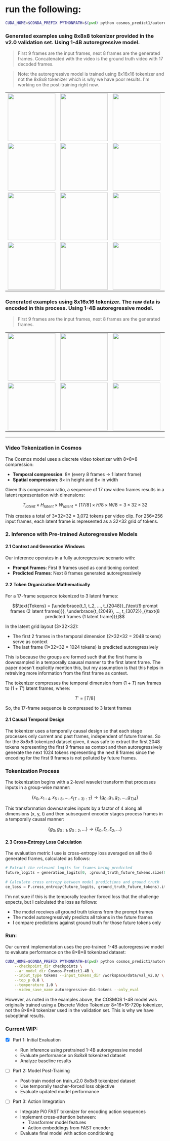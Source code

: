 # run the following:
```bash
CUDA_HOME=$CONDA_PREFIX PYTHONPATH=$(pwd) python cosmos_predict1/autoregressive/inference/wm_compression.py     --checkpoint_dir checkpoints     --ar_model_dir Cosmos-Predict1-4B     --input_type tokens --input_tokens_dir /workspace/data/val_v2.0/     --top_p 0.8     --temperature 1.0    --video_save_name autoregressive-4b1-tokens --only_eval
```

### Generated examples using 8x8x8 tokenizer provided in the v2.0 validation set. Using 1-4B autoregressive model.

> First 9 frames are the input frames, next 8 frames are the generated frames. Concatenated with the video is the ground truth video with 17 decoded frames.

> Note: the autoregressive model is trained using 8x16x16 tokenizer and not the 8x8x8 tokenizer which is why we have poor results. I'm working on the post-training right now.

<table>
  <tr>
    <td><img src="assets/tokenized/sample_1_image.gif" width="150" /></td>
    <td><img src="assets/tokenized/sample_11_image.gif" width="150" /></td>
    <td><img src="assets/tokenized/sample_13_image.gif" width="150" /></td>
    <td><img src="assets/tokenized/sample_24_image.gif" width="150" /></td>
  </tr>
  <tr>
    <td><img src="assets/tokenized/sample_40_image.gif" width="150" /></td>
    <td><img src="assets/tokenized/sample_72_image.gif" width="150" /></td>
    <td><img src="assets/tokenized/sample_162_image.gif" width="150" /></td>
    <td><img src="assets/tokenized/sample_248_image.gif" width="150" /></td>
  </tr>
  <tr>
    <td><img src="assets/tokenized/sample_257_image.gif" width="150" /></td>
    <td><img src="assets/tokenized/sample_375_image.gif" width="150" /></td>
    <td><img src="assets/tokenized/sample_443_image.gif" width="150" /></td>
    <td><img src="assets/tokenized/sample_445_image.gif" width="150" /></td>
  </tr>
  <tr>
    <td><img src="assets/tokenized/sample_446_image.gif" width="150" /></td>
    <td><img src="assets/tokenized/sample_455_image.gif" width="150" /></td>
    <td><img src="assets/tokenized/sample_48_image.gif" width="150" /></td>
    <td><img src="assets/tokenized/sample_9_image.gif" width="150" /></td>
  </tr>
</table>

### Generated examples using 8x16x16 tokenizer. The raw data is encoded in this process. Using 1-4B autoregressive model.

> First 9 frames are the input frames, next 8 frames are the generated frames.

<table>
  <tr>
    <td><img src="assets/raw/sample_17.gif" width="150" /></td>
    <td><img src="assets/raw/sample_2.gif" width="150" /></td>
    <td><img src="assets/raw/sample_20.gif" width="150" /></td>
    <td><img src="assets/raw/sample_23.gif" width="150" /></td>
  </tr>
  <tr>
    <td><img src="assets/raw/sample_27.gif" width="150" /></td>
    <td><img src="assets/raw/sample_33.gif" width="150" /></td>
    <td><img src="assets/raw/sample_36.gif" width="150" /></td>
    <td><img src="assets/raw/sample_9.gif" width="150" /></td>
  </tr>
</table>

---

### Video Tokenization in Cosmos

The Cosmos model uses a discrete video tokenizer with 8×8×8 compression:
- **Temporal compression**: 8× (every 8 frames → 1 latent frame)
- **Spatial compression**: 8× in height and 8× in width



Given this compression ratio, a sequence of 17 raw video frames results in a latent representation with dimensions:

$$T_{latent} \times H_{latent} \times W_{latent} = \lceil 17/8 \rceil \times H/8 \times W/8 = 3 \times 32 \times 32$$

This creates a total of 3×32×32 = 3,072 tokens per video clip. For 256×256 input frames, each latent frame is represented as a 32×32 grid of tokens.

### 2. Inference with Pre-trained Autoregressive Models

#### 2.1 Context and Generation Windows

Our inference operates in a fully autoregressive scenario with:
- **Prompt Frames**: First 9 frames used as conditioning context
- **Predicted Frames**: Next 8 frames generated autoregressively


#### 2.2 Token Organization Mathematically

For a 17-frame sequence tokenized to 3 latent frames:

$$\text{Tokens} = [\underbrace{t_1, t_2, ..., t_{2048}}_{\text{9 prompt frames (2 latent frames)}}, \underbrace{t_{2049}, ..., t_{3072}}_{\text{8 predicted frames (1 latent frame)}}]$$

In the latent grid layout (3×32×32):
- The first 2 frames in the temporal dimension (2×32×32 = 2048 tokens) serve as context
- The last frame (1×32×32 = 1024 tokens) is predicted autoregressively

This is because the groups are formed such that the first frame is downsampled in a temporally caausal manner to the first latent frame. The paper doesn't explicitly mention this, but my assumption is that this helps in retreiving more information from the first frame as context.

The tokenizer compresses the temporal dimension from $(1 + T)$ raw frames to $(1 + T')$ latent frames, where:

$$T' = \lceil T/8 \rceil$$

So, the 17-frame sequence is compressed to 3 latent frames

#### 2.1 Causal Temporal Design

The tokenizer uses a temporally causal design so that each stage processes only current and past frames, independent of future frames. So for the 8x8x8 tokenized dataset given, it was safe to extract the first 2048 tokens representing the first 9 frames as context and then autoregressively generate the next 1024 tokens representing the next 8 frames since the encoding for the first 9 frames is not polluted by future frames.

### Tokenization Process

The tokenization begins with a 2-level wavelet transform that processes inputs in a group-wise manner:

$$\{x_0, x_{1:4}, x_{5:8}, \ldots, x_{(T-3):T}\} \rightarrow \{g_0, g_1, g_2, \ldots, g_{T/4}\}$$

This transformation downsamples inputs by a factor of 4 along all dimensions (x, y, t) and then subsequent encoder stages process frames in a temporally causal manner:

$$\{g_0, g_{0:1}, g_{0:2}, \ldots\} \rightarrow \{\xi_0, \xi_1, \xi_2, \ldots\}$$


#### 2.3 Cross-Entropy Loss Calculation

The evaluation metric I use is cross-entropy loss averaged on all the 8 generated frames, calculated as follows:

```python
# Extract the relevant logits for frames being predicted
future_logits = generation_logits[0, :ground_truth_future_tokens.size(0), :]  # [seq_len, vocab_size]
        
# Calculate cross entropy between model predictions and ground truth
ce_loss = F.cross_entropy(future_logits, ground_truth_future_tokens).item()
```

I'm not sure if this is the temporally teacher forced loss that the challenge expects, but I calculated the loss as follows:
- The model receives all ground truth tokens from the prompt frames
- The model autoregressively predicts all tokens in the future frames
- I compare predictions against ground truth for those future tokens only

### Run:

Our current implementation uses the pre-trained 1-4B autoregressive model to evaluate performance on the 8×8×8 tokenized dataset:

```bash
CUDA_HOME=$CONDA_PREFIX PYTHONPATH=$(pwd) python cosmos_predict1/autoregressive/inference/wm_compression.py \
    --checkpoint_dir checkpoints \
    --ar_model_dir Cosmos-Predict1-4B \
    --input_type tokens --input_tokens_dir /workspace/data/val_v2.0/ \
    --top_p 0.8 \
    --temperature 1.0 \
    --video_save_name autoregressive-4b1-tokens --only_eval
```

However, as noted in the examples above, the COSMOS 1-4B model was originally trained using a Discrete Video Tokenizer 8×16×16-720p tokenizer, not the 8×8×8 tokenizer used in the validation set. This is why we have suboptimal results.

### Current WIP:

- [x] Part 1: Initial Evaluation
  - Run inference using pretrained 1-4B autoregressive model
  - Evaluate performance on 8x8x8 tokenized dataset
  - Analyze baseline results

- [ ] Part 2: Model Post-Training
  - Post-train model on train_v2.0 8x8x8 tokenized dataset
  - Use temporally teacher-forced loss objective
  - Evaluate updated model performance

- [ ] Part 3: Action Integration
  - Integrate Pi0 FAST tokenizer for encoding action sequences
  - Implement cross-attention between:
    - Transformer model features
    - Action embeddings from FAST encoder
  - Evaluate final model with action conditioning

